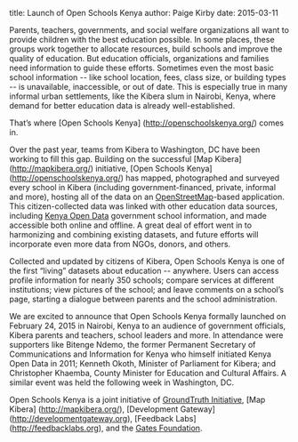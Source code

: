 title: Launch of Open Schools Kenya
author: Paige Kirby
date: 2015-03-11

Parents, teachers, governments, and social welfare organizations all want to provide children with the best education possible. In some places, these groups work together to allocate resources, build schools and improve the quality of education. But education officials, organizations and families need information to guide these efforts. Sometimes even the most basic school information -- like school location, fees, class size, or building types -- is unavailable, inaccessible, or out of date. This is especially true in many informal urban settlements, like the Kibera slum in Nairobi, Kenya, where demand for better education data is already well-established. 

That’s where [Open Schools Kenya] (http://openschoolskenya.org/) comes in. 

Over the past year, teams from Kibera to Washington, DC have been working to fill this gap. Building on the successful [Map Kibera] (http://mapkibera.org/) initiative, [Open Schools Kenya] (http://openschoolskenya.org/) has mapped, photographed and surveyed every school in Kibera (including government-financed, private, informal and more), hosting all of the data on an [OpenStreetMap](http://openstreetmap.org/)-based application. This citizen-collected data was linked with other education data sources, including [Kenya Open Data](https://opendata.go.ke/) government school information, and made accessible both online and offline. A great deal of effort went in to harmonizing and combining existing datasets, and future efforts will incorporate even more data from NGOs, donors, and others. 

Collected and updated by citizens of Kibera, Open Schools Kenya is one of the first “living” datasets about education -- anywhere. Users can access profile information for nearly 350 schools; compare services at different institutions; view pictures of the school; and leave comments on a school’s page, starting a dialogue between parents and the school administration.

We are excited to announce that Open Schools Kenya formally launched on February 24, 2015 in Nairobi, Kenya to an audience of government officials, Kibera parents and teachers, school leaders and more. In attendance were supporters like Bitenge Ndemo, the former Permanent Secretary of Communications and Information for Kenya who himself initiated Kenya Open Data in 2011; Kenneth Okoth, Minister of Parliament for Kibera; and Christopher Khaemba, County Minister for Education and Cultural Affairs. A similar event was held the following week in Washington, DC. 

Open Schools Kenya is a joint initiative of [GroundTruth Initiative](http://groundtruth.in/), [Map Kibera] (http://mapkibera.org/), [Development Gateway] (http://developmentgateway.org), [Feedback Labs] (http://feedbacklabs.org), and the [Gates Foundation](http://gatesfoundation.org/).
